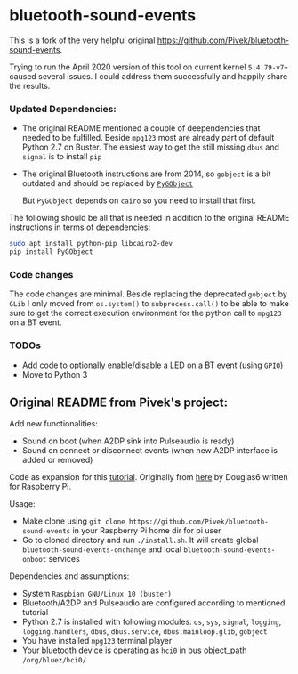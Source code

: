# bluetooth-sound-events

This is a fork of the very helpful original https://github.com/Pivek/bluetooth-sound-events.

Trying to run the April 2020 version of this tool on current kernel `5.4.79-v7+` caused several issues. I could address them successfully and happily share the results.

### Updated Dependencies:
- The original README mentioned a couple of deependencies that needed to be fulfilled. Beside `mpg123` most are already part of default Python 2.7 on Buster. The easiest way to get the still missing `dbus` and `signal` is to install `pip`
- The original Bluetooth instructions are from 2014, so `gobject` is a bit outdated and should be replaced by [`PyGObject`][3]

   But `PyGObject` depends on `cairo` so you need to install that first.

The following should be all that is needed in addition to the original README instructions in terms of dependencies:
```bash
sudo apt install python-pip libcairo2-dev
pip install PyGObject
```
### Code changes
The code changes are minimal. Beside replacing the deprecated `gobject` by `GLib` I only moved from `os.system()` to `subprocess.call()` to be able to make sure to get the correct execution environment for the python call to `mpg123` on a BT event.

### TODOs
- Add code to optionally enable/disable a LED on a BT event (using `GPIO`)
- Move to Python 3

## Original README from Pivek's project:

Add new functionalities:
- Sound on boot (when A2DP sink into Pulseaudio is ready)
- Sound on connect or disconnect events (when new A2DP interface is added or removed)

Code as expansion for this [tutorial][1].
Originally from [here][2] by Douglas6 written for Raspberry Pi.

Usage:
- Make clone using `git clone https://github.com/Pivek/bluetooth-sound-events` in your Raspberry Pi home dir for pi user
- Go to cloned directory and run `./install.sh`. It will create global `bluetooth-sound-events-onchange` and local `bluetooth-sound-events-onboot` services

Dependencies and assumptions:
- System `Raspbian GNU/Linux 10 (buster)`
- Bluetooth/A2DP and Pulseaudio are configured according to mentioned tutorial
- Python 2.7 is installed with following modules: `os`, `sys`, `signal`, `logging`, `logging.handlers`, `dbus`, `dbus.service`, `dbus.mainloop.glib`, `gobject`
- You have installed `mpg123` terminal player
- Your bluetooth device is operating as `hci0` in bus object_path `/org/bluez/hci0/`

[1]:https://www.raspberrypi.org/forums/viewtopic.php?t=235519
[2]:https://www.raspberrypi.org/forums/viewtopic.php?f=91&t=85101
[3]:https://pygobject.readthedocs.io/en/latest/getting_started.html
